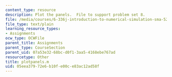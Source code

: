 ```yaml
---
content_type: resource
description: Plot the panels.  File to support problem set 8.
file: /media/courses/6-336j-introduction-to-numerical-simulation-sma-5211-fall-2003/05eea37972e6b10fe00ce83ac12ad58f_plotpanels.m
file_type: text/plain
learning_resource_types:
- Assignments
ocw_type: OCWFile
parent_title: Assignments
parent_type: CourseSection
parent_uid: 07a53e32-68bc-d0f1-3aa5-4168ebe767ad
resourcetype: Other
title: plotpanels.m
uid: 05eea379-72e6-b10f-e00c-e83ac12ad58f
---
```

